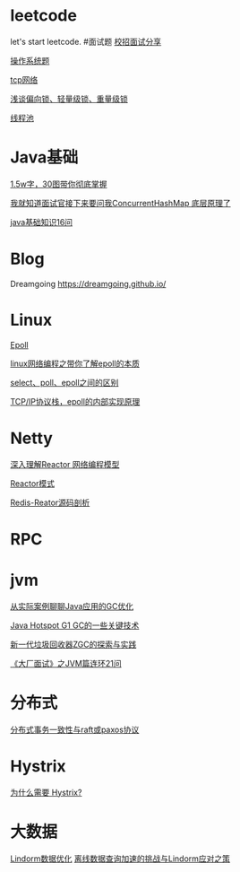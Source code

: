 # leetcode
let's start leetcode.
#面试题
[校招面试分享](https://leetcode-cn.com/circle/discuss/t7l1s2/)

[操作系统题](https://leetcode-cn.com/circle/discuss/zIxrWn/)

[tcp网络](https://leetcode-cn.com/circle/discuss/aqTOW4/)

[浅谈偏向锁、轻量级锁、重量级锁](https://www.jianshu.com/p/36eedeb3f912)

[线程池](面试官一个线程池问题把我问懵逼了。)


# Java基础
[1.5w字，30图带你彻底掌握](https://mp.weixin.qq.com/s/iNz6sTen2CSOdLE0j7qu9A)

[我就知道面试官接下来要问我ConcurrentHashMap 底层原理了](https://mp.weixin.qq.com/s/My4P_BBXDnAGX1gh630ZKw)

[java基础知识16问](https://mp.weixin.qq.com/s/-xFSHf7Gz3FUcafTJUIGWQ)

# Blog
Dreamgoing https://dreamgoing.github.io/
# Linux
[Epoll](https://dreamgoing.github.io/epoll.html)

[linux网络编程之带你了解epoll的本质](https://zhuanlan.zhihu.com/p/366365883)

[select、poll、epoll之间的区别](https://www.cnblogs.com/aspirant/p/9166944.html)

[TCP/IP协议栈，epoll的内部实现原理](https://zhuanlan.zhihu.com/p/369170592)

# Netty
[深入理解Reactor 网络编程模型]( https://zhuanlan.zhihu.com/p/93612337)

[Reactor模式](https://dreamgoing.github.io/reactor.html)

[Redis-Reator源码剖析](https://dreamgoing.github.io/redis-reactor%E6%BA%90%E7%A0%81%E5%89%96%E6%9E%90.html)

# RPC

# jvm
[从实际案例聊聊Java应用的GC优化](https://mp.weixin.qq.com/s?__biz=MjM5NjQ5MTI5OA==&mid=2651747273&idx=1&sn=7f947064a41eeecb6816a5d0838581ae&chksm=bd12aa848a65239289d5c39264e89bd175f377f6554bfe93b37ad6498cf13deff356333c5398&scene=21#wechat_redirect)

[Java Hotspot G1 GC的一些关键技术](https://tech.meituan.com/2016/09/23/g1.html)

[新一代垃圾回收器ZGC的探索与实践](https://zhuanlan.zhihu.com/p/170572432)

[《大厂面试》之JVM篇连环21问](https://zhuanlan.zhihu.com/p/360914855)


# 分布式
[分布式事务一致性与raft或paxos协议](https://www.zhihu.com/question/275845393)


# Hystrix
[为什么需要 Hystrix?](https://mp.weixin.qq.com/s/Lkj0T1xpBj7DImYcGlz0Bg)

# 大数据
[Lindorm数据优化](https://blog.51cto.com/u_15060465/2675088)
[离线数据查询加速的挑战与Lindorm应对之策](https://developer.aliyun.com/article/782253)
